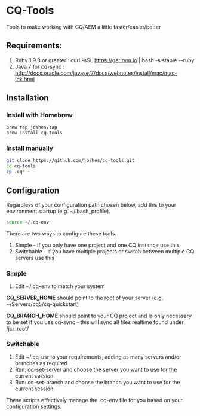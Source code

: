 CQ-Tools
========

Tools to make working with CQ/AEM a little faster/easier/better

## Requirements:

1. Ruby 1.9.3 or greater : curl -sSL https://get.rvm.io | bash -s stable --ruby
2. Java 7 for cq-sync : http://docs.oracle.com/javase/7/docs/webnotes/install/mac/mac-jdk.html

## Installation

### Install with Homebrew

```sh
brew tap joshes/tap
brew install cq-tools
```

### Install manually

```sh
git clone https://github.com/joshes/cq-tools.git
cd cq-tools
cp .cq* ~
```

## Configuration

Regardless of your configuration path chosen below, add this to your environment startup (e.g. ~/.bash_profile).

```sh
source ~/.cq-env
```

There are two ways to configure these tools.

1. Simple - if you only have one project and one CQ instance use this
2. Switchable - if you have multiple projects or switch between multiple CQ servers use this

### Simple

1. Edit ~/.cq-env to match your system

**CQ_SERVER_HOME** should point to the root of your server (e.g. ~/Servers/cq5/cq-quickstart)

**CQ_BRANCH_HOME** should point to your CQ project and is only necessary to be set if you use cq-sync - this will sync all files realtime found under /jcr_root/

### Switchable

1. Edit ~/.cq-usr to your requirements, adding as many servers and/or branches as required
2. Run: cq-set-server and choose the server you want to use for the current session
3. Run: cq-set-branch and choose the branch you want to use for the current session

These scripts effectively manage the .cq-env file for you based on your configuration settings.
